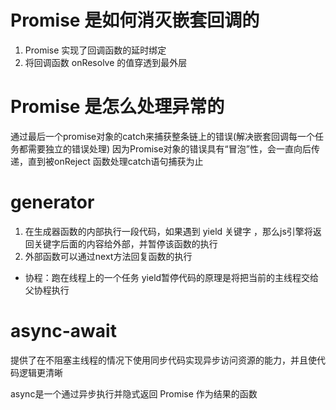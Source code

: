 # Promise 是如何消灭嵌套回调的
1. Promise 实现了回调函数的延时绑定
2. 将回调函数 onResolve 的值穿透到最外层

# Promise 是怎么处理异常的
通过最后一个promise对象的catch来捕获整条链上的错误(解决嵌套回调每一个任务都需要独立的错误处理)
因为Promise对象的错误具有“冒泡”性，会一直向后传递，直到被onReject 函数处理catch语句捕获为止


# generator
1. 在生成器函数的内部执行一段代码，如果遇到 yield 关键字 ，那么js引擎将返回关键字后面的内容给外部，并暂停该函数的执行
2. 外部函数可以通过next方法回复函数的执行

  - 协程：跑在线程上的一个任务 
  yield暂停代码的原理是将把当前的主线程交给父协程执行
# async-await
提供了在不阻塞主线程的情况下使用同步代码实现异步访问资源的能力，并且使代码逻辑更清晰

async是一个通过异步执行并隐式返回 Promise 作为结果的函数